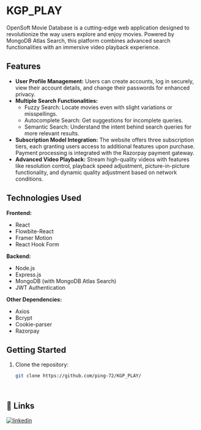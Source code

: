 # KGP_PLAY

OpenSoft Movie Database is a cutting-edge web application designed to revolutionize the way users explore and enjoy movies. Powered by MongoDB Atlas Search, this platform combines advanced search functionalities with an immersive video playback experience.

<!-- Add a project logo or banner image here -->

## Features

- **User Profile Management:** Users can create accounts, log in securely, view their account details, and change their passwords for enhanced privacy.
- **Multiple Search Functionalities:**
  - Fuzzy Search: Locate movies even with slight variations or misspellings.
  - Autocomplete Search: Get suggestions for incomplete queries.
  - Semantic Search: Understand the intent behind search queries for more relevant results.
- **Subscription Model Integration:** The website offers three subscription tiers, each granting users access to additional features upon purchase. Payment processing is integrated with the Razorpay payment gateway.
- **Advanced Video Playback:** Stream high-quality videos with features like resolution control, playback speed adjustment, picture-in-picture functionality, and dynamic quality adjustment based on network conditions.

## Technologies Used

<!-- Add a section for technologies used with their respective logos -->

**Frontend:**
- React
- Flowbite-React
- Framer Motion
- React Hook Form

**Backend:**
- Node.js
- Express.js
- MongoDB (with MongoDB Atlas Search)
- JWT Authentication

**Other Dependencies:**
- Axios
- Bcrypt
- Cookie-parser
- Razorpay

## Getting Started

<!-- Add instructions for setting up the project locally -->

1. Clone the repository:
   ```bash
   git clone https://github.com/ping-72/KGP_PLAY/




## 🔗 Links
[![linkedin](https://img.shields.io/badge/linkedin-0A66C2?style=for-the-badge&logo=linkedin&logoColor=white)](https://www.linkedin.com/in/prince-kumar-072075228/)



